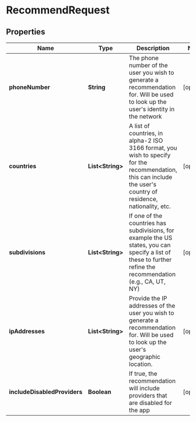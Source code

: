 

# RecommendRequest


## Properties

| Name | Type | Description | Notes |
|------------ | ------------- | ------------- | -------------|
|**phoneNumber** | **String** | The phone number of the user you wish to generate a recommendation for. Will be used to look up the user&#39;s identity in the network |  [optional] |
|**countries** | **List&lt;String&gt;** | A list of countries, in alpha-2 ISO 3166 format, you wish to specify for the recommendation, this can include the user&#39;s country of residence, nationality, etc. |  [optional] |
|**subdivisions** | **List&lt;String&gt;** | If one of the countries has subdivisions, for example the US states, you can specify a list of these to further refine the recommendation (e.g., CA, UT, NY) |  [optional] |
|**ipAddresses** | **List&lt;String&gt;** | Provide the IP addresses of the user you wish to generate a recommendation for. Will be used to look up the user&#39;s geographic location. |  [optional] |
|**includeDisabledProviders** | **Boolean** | If true, the recommendation will include providers that are disabled for the app |  [optional] |



